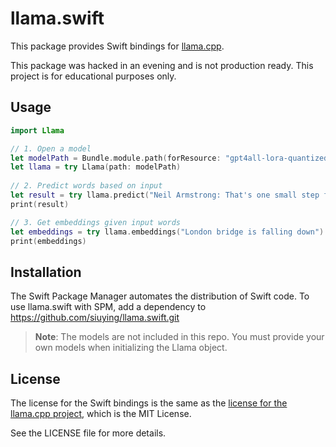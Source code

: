 # llama.swift

This package provides Swift bindings for [llama.cpp](https://github.com/ggerganov/llama.cpp).

This package was hacked in an evening and is not production ready. This project is for educational purposes only.  

## Usage

```swift
import Llama

// 1. Open a model
let modelPath = Bundle.module.path(forResource: "gpt4all-lora-quantized", ofType: "bin")!
let llama = try Llama(path: modelPath)
        
// 2. Predict words based on input
let result = try llama.predict("Neil Armstrong: That's one small step for a man,")
print(result)

// 3. Get embeddings given input words 
let embeddings = try llama.embeddings("London bridge is falling down")
print(embeddings)
```

## Installation

The Swift Package Manager automates the distribution of Swift code. To use llama.swift with SPM, add a dependency to https://github.com/siuying/llama.swift.git

> **Note**: The models are not included in this repo. You must provide your own models when initializing the Llama object.

## License

The license for the Swift bindings is the same as the [license for the llama.cpp project](https://github.com/ggerganov/llama.cpp/blob/master/LICENSE), which is the MIT License.

See the LICENSE file for more details.
